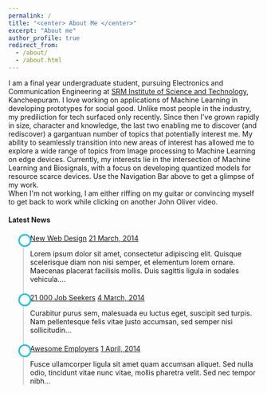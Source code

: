 ```yaml
---
permalink: /
title: "<center> About Me </center>"
excerpt: "About me"
author_profile: true
redirect_from: 
  - /about/
  - /about.html
---
```

<head>
<link href="//maxcdn.bootstrapcdn.com/bootstrap/4.1.1/css/bootstrap.min.css" rel="stylesheet" id="bootstrap-css">
<style>ul.timeline {
    list-style-type: none;
    position: relative;
}
ul.timeline:before {
    content: ' ';
    background: #d4d9df;
    display: inline-block;
    position: absolute;
    left: 29px;
    width: 2px;
    height: 100%;
    z-index: 400;
}
ul.timeline > li {
    margin: 20px 0;
    padding-left: 20px;
}
ul.timeline > li:before {
    content: ' ';
    background: white;
    display: inline-block;
    position: absolute;
    border-radius: 50%;
    border: 3px solid #22c0e8;
    left: 20px;
    width: 20px;
    height: 20px;
    z-index: 400;
}</style>
<script src="//maxcdn.bootstrapcdn.com/bootstrap/4.1.1/js/bootstrap.min.js"></script>
<script src="//cdnjs.cloudflare.com/ajax/libs/jquery/3.2.1/jquery.min.js"></script>
</head>
I am a final year undergraduate student, pursuing Electronics and Communication Engineering at <a href = "https://www.srmist.edu.in/" target = "_blank">SRM Institute of Science and Technology</a>, Kancheepuram. I love working on applications of Machine Learning in developing prototypes for social good. Unlike most people in the industry, my prediliction for tech surfaced only recently. Since then I've grown rapidly in size, character and knowledge, the last two enabling me to discover (and rediscover) a gargantuan number of topics that potentially interest me. My ability to seamlessly transition into new areas of interest has allowed me to explore a wide range of topics from Image processing to Machine Learning on edge devices. Currently, my interests lie in the intersection of Machine Learning and Biosignals, with a focus on developing quantized models for resource scarce devices. Use the Navigation Bar above to get a glimpse of my work.
<br/>When I'm not working, I am either riffing on my guitar or convincing myself to get back to work while clicking on another John Oliver video.


<div class="container mt-5 mb-5">
	<div class="row">
		<div class="col-md-6 offset-md-3">
			<h4>Latest News</h4>
			<ul class="timeline">
				<li>
					<a target="_blank" href="https://www.totoprayogo.com/#">New Web Design</a>
					<a href="#" class="float-right">21 March, 2014</a>
					<p>Lorem ipsum dolor sit amet, consectetur adipiscing elit. Quisque scelerisque diam non nisi semper, et elementum lorem ornare. Maecenas placerat facilisis mollis. Duis sagittis ligula in sodales vehicula....</p>
				</li>
				<li>
					<a href="#">21 000 Job Seekers</a>
					<a href="#" class="float-right">4 March, 2014</a>
					<p>Curabitur purus sem, malesuada eu luctus eget, suscipit sed turpis. Nam pellentesque felis vitae justo accumsan, sed semper nisi sollicitudin...</p>
				</li>
				<li>
					<a href="#">Awesome Employers</a>
					<a href="#" class="float-right">1 April, 2014</a>
					<p>Fusce ullamcorper ligula sit amet quam accumsan aliquet. Sed nulla odio, tincidunt vitae nunc vitae, mollis pharetra velit. Sed nec tempor nibh...</p>
				</li>
			</ul>
		</div>
	</div>
</div>